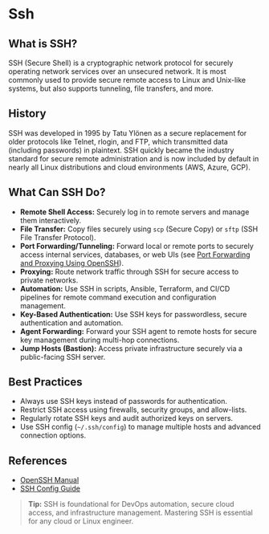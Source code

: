 # Ssh

## What is SSH?

SSH (Secure Shell) is a cryptographic network protocol for securely operating network services over an unsecured network. It is most commonly used to provide secure remote access to Linux and Unix-like systems, but also supports tunneling, file transfers, and more.

## History

SSH was developed in 1995 by Tatu Ylönen as a secure replacement for older protocols like Telnet, rlogin, and FTP, which transmitted data (including passwords) in plaintext. SSH quickly became the industry standard for secure remote administration and is now included by default in nearly all Linux distributions and cloud environments (AWS, Azure, GCP).

## What Can SSH Do?

- **Remote Shell Access:** Securely log in to remote servers and manage them interactively.
- **File Transfer:** Copy files securely using `scp` (Secure Copy) or `sftp` (SSH File Transfer Protocol).
- **Port Forwarding/Tunneling:** Forward local or remote ports to securely access internal services, databases, or web UIs (see [Port Forwarding and Proxying Using OpenSSH](./port-forwarding-and-proxying-using-openssh.md)).
- **Proxying:** Route network traffic through SSH for secure access to private networks.
- **Automation:** Use SSH in scripts, Ansible, Terraform, and CI/CD pipelines for remote command execution and configuration management.
- **Key-Based Authentication:** Use SSH keys for passwordless, secure authentication and automation.
- **Agent Forwarding:** Forward your SSH agent to remote hosts for secure key management during multi-hop connections.
- **Jump Hosts (Bastion):** Access private infrastructure securely via a public-facing SSH server.

## Best Practices

- Always use SSH keys instead of passwords for authentication.
- Restrict SSH access using firewalls, security groups, and allow-lists.
- Regularly rotate SSH keys and audit authorized keys on servers.
- Use SSH config (`~/.ssh/config`) to manage multiple hosts and advanced connection options.

## References

- [OpenSSH Manual](https://man.openbsd.org/ssh)
- [SSH Config Guide](./how-to-use-ssh-config.md)

> **Tip:** SSH is foundational for DevOps automation, secure cloud access, and infrastructure management. Mastering SSH is essential for any cloud or Linux engineer.

